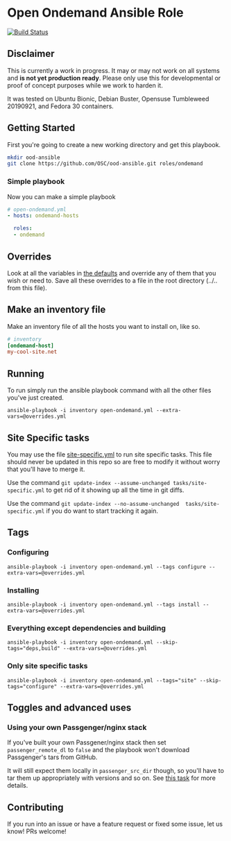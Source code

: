 # Open Ondemand Ansible Role

[![Build Status](https://travis-ci.com/OSC/ood-ansible.svg?branch=master)](https://travis-ci.com/OSC/ood-ansible)

## Disclaimer

This is currently a work in progress. It may or may not work on all systems and **is not yet production ready**.
Please only use this for developmental or proof of concept purposes while we work to harden it.

It was tested on Ubuntu Bionic, Debian Buster, Opensuse Tumbleweed 20190921, and Fedora 30 containers.

## Getting Started

First you're going to create a new working directory and get this playbook.

```bash
mkdir ood-ansible
git clone https://github.com/OSC/ood-ansible.git roles/ondemand
```

### Simple playbook

Now you can make a simple playbook

```yml
# open-ondemand.yml
- hosts: ondemand-hosts

  roles:
  - ondemand
```

## Overrides

Look at all the variables in [the defaults](defaults/main.yml) and override any of them that you wish or need to.
Save all these overrides to a file in the root directory (../.. from this file).

## Make an inventory file

Make an inventory file of all the hosts you want to install on, like so.

```toml
# inventory
[ondemand-host]
my-cool-site.net
```

## Running

To run simply run the ansible playbook command with all the other files you've just created.

`ansible-playbook -i inventory open-ondemand.yml --extra-vars=@overrides.yml`

## Site Specific tasks

You may use the file [site-specific.yml](tasks/site-specific.yml) to run site specific tasks.
This file should never be updated in this repo so are free to modify it without worry that you'll
have to merge it.

Use the command `git update-index --assume-unchanged tasks/site-specific.yml` to get rid of it
showing up all the time in git diffs.
  
Use the command `git update-index --no-assume-unchanged  tasks/site-specific.yml` if you do want
to start tracking it again.

## Tags

### Configuring

`ansible-playbook -i inventory open-ondemand.yml --tags configure --extra-vars=@overrides.yml`

### Installing

`ansible-playbook -i inventory open-ondemand.yml --tags install --extra-vars=@overrides.yml`

### Everything except dependencies and building

`ansible-playbook -i inventory open-ondemand.yml --skip-tags="deps,build" --extra-vars=@overrides.yml`

### Only site specific tasks

`ansible-playbook -i inventory open-ondemand.yml --tags="site" --skip-tags="configure" --extra-vars=@overrides.yml`

## Toggles and advanced uses

### Using your own Passgenger/nginx stack

If you've built your own Passgener/nginx stack then set `passenger_remote_dl` to `false` and the playbook
won't download Passgenger's tars from GitHub.

It will still expect them locally in `passenger_src_dir` though, so you'll have to tar them up appropriately
with versions and so on. See [this task](tasks/passenger.yml) for more details.

## Contributing

If you run into an issue or have a feature request or fixed some issue, let us know! PRs welcome!
